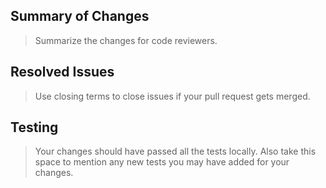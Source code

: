 ## Summary of Changes
> Summarize the changes for code reviewers.


## Resolved Issues
> Use closing terms to close issues if your pull request gets merged.


## Testing
> Your changes should have passed all the tests locally. Also take this space to mention any new tests you may have added for your changes.

